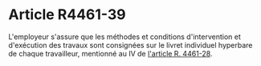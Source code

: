 # Article R4461-39

L'employeur s'assure que les méthodes et conditions d'intervention et d'exécution des travaux sont consignées sur le livret individuel hyperbare de chaque travailleur, mentionné au IV de [l'article R. 4461-28][1].

 [1]: /affichCodeArticle.do?cidTexte=LEGITEXT000006072050&idArticle=LEGIARTI000023414584&dateTexte=&categorieLien=cid